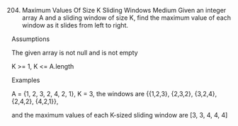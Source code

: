204. Maximum Values Of Size K Sliding Windows
Medium
Given an integer array A and a sliding window of size K, find the maximum value of each window as it slides from left to right.

Assumptions

The given array is not null and is not empty

K >= 1, K <= A.length

Examples

A = {1, 2, 3, 2, 4, 2, 1}, K = 3, the windows are {{1,2,3}, {2,3,2}, {3,2,4}, {2,4,2}, {4,2,1}},

and the maximum values of each K-sized sliding window are [3, 3, 4, 4, 4]
